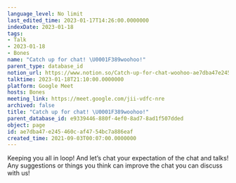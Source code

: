 ```yaml
---
language_level: No limit
last_edited_time: 2023-01-17T14:26:00.0000000
indexDate: 2023-01-18
tags:
- Talk
- 2023-01-18
- Bones
name: "Catch up for chat! \U0001F389woohoo!"
parent_type: database_id
notion_url: https://www.notion.so/Catch-up-for-chat-woohoo-ae7dba47e245460caf4754bc7a886eaf
talktime: 2023-01-18T21:10:00.0000000
platform: Google Meet
hosts: Bones
meeting_link: https://meet.google.com/jii-vdfc-nre
archived: false
title: "Catch up for chat! \U0001F389woohoo!"
parent_database_id: e9339446-880f-4ef0-8ad7-8ad1f507dded
object: page
id: ae7dba47-e245-460c-af47-54bc7a886eaf
created_time: 2021-09-03T00:07:00.0000000
---
```


Keeping you all in loop! And let’s chat your expectation of the chat and talks!
Any suggestions or things you think can improve the chat you can discuss with us!





